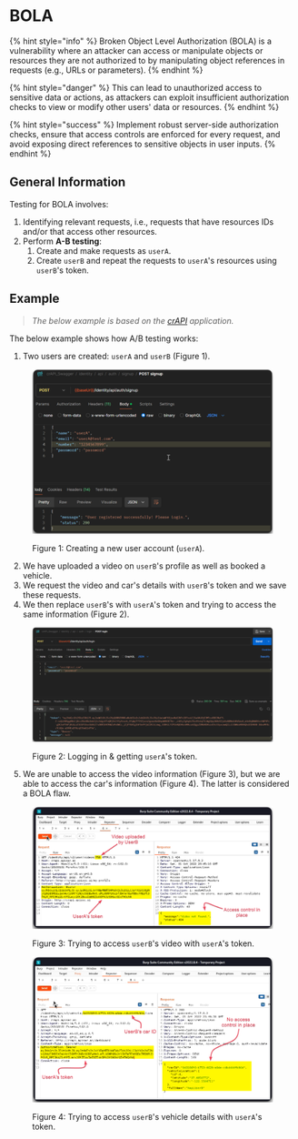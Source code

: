# BOLA

{% hint style="info" %}
Broken Object Level Authorization (BOLA) is a vulnerability where an attacker can access or manipulate objects or resources they are not authorized to by manipulating object references in requests (e.g., URLs or parameters).
{% endhint %}

{% hint style="danger" %}
This can lead to unauthorized access to sensitive data or actions, as attackers can exploit insufficient authorization checks to view or modify other users' data or resources.
{% endhint %}

{% hint style="success" %}
Implement robust server-side authorization checks, ensure that access controls are enforced for every request, and avoid exposing direct references to sensitive objects in user inputs.
{% endhint %}

## General Information

Testing for BOLA involves:

1. Identifying relevant requests, i.e., requests that have resources IDs and/or that access other resources.
2. Perform **A-B testing**:
   1. Create and make requests as `userA`.&#x20;
   2. Create `userB` and repeat the requests to `userA`'s resources using `userB`'s token.

## Example

> _The below example is based on the_ [_crAPI_](https://github.com/OWASP/crAPI) _application._

The below example shows how A/B testing works:

1. Two users are created: `userA` and `userB` (Figure 1).

<figure><img src="../../../../.gitbook/assets/bola_1.png" alt="" width="563"><figcaption><p>Figure 1: Creating a new user account (<code>userA</code>).</p></figcaption></figure>

2. We have uploaded a video on `userB`'s profile as well as booked a vehicle.
3. We request the video and car's details with `userB`'s token and we save these requests.
4. We then replace `userB`'s with `userA`'s token and trying to access the same information (Figure 2).

<figure><img src="../../../../.gitbook/assets/bola_2.png" alt="" width="563"><figcaption><p>Figure 2: Logging in &#x26; getting <code>userA</code>'s token.</p></figcaption></figure>

5. We are unable to access the video information (Figure 3), but we are able to access the car's information (Figure 4). The latter is considered a BOLA flaw.

<figure><img src="../../../../.gitbook/assets/bola_3.png" alt=""><figcaption><p>Figure 3: Trying to access <code>userB</code>'s video with <code>userA</code>'s token.</p></figcaption></figure>

<figure><img src="../../../../.gitbook/assets/bola_4.png" alt=""><figcaption><p>Figure 4: Trying to access <code>userB</code>'s vehicle details with <code>userA</code>'s token.</p></figcaption></figure>

